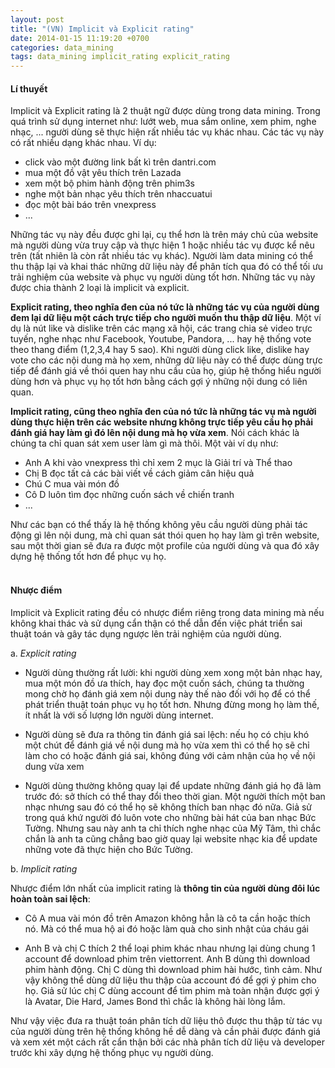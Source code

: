 ```yaml
---
layout: post
title: "(VN) Implicit và Explicit rating"
date: 2014-01-15 11:19:20 +0700
categories: data_mining
tags: data_mining implicit_rating explicit_rating
---
```


#### Lí thuyết

Implicit và Explicit rating là 2 thuật ngữ được dùng trong data mining. Trong quá trình sử dụng internet như: lướt web, mua sắm online, xem phim, nghe nhạc, ... người dùng sẽ thực hiện rất nhiều tác vụ khác nhau. Các tác vụ này có rất nhiều dạng khác nhau. Ví dụ:

+ click vào một đường link bất kì trên dantri.com
+ mua một đồ vật yêu thích trên Lazada
+ xem một bộ phim hành động trên phim3s
+ nghe một bản nhạc yêu thích trên nhaccuatui
+ đọc một bài báo trên vnexpress
+ ...

Những tác vụ này đều được ghi lại, cụ thể hơn là trên máy chủ của website mà người dùng vừa truy cập và thực hiện 1 hoặc nhiều tác vụ được kể nêu trên (tất nhiên là còn rất nhiều tác vụ khác). Người làm data mining có thể thu thập lại và khai thác những dữ liệu này để phân tích qua đó có thể tối ưu trải nghiệm của website và phục vụ người dùng tốt hơn. Những tác vụ này được chia thành 2 loại là implicit và explicit.

**Explicit rating, theo nghĩa đen của nó tức là những tác vụ của người dùng đem lại dữ liệu một cách trực tiếp cho người muốn thu thập dữ liệu**. Một ví dụ là nút like và dislike trên các mạng xã hội, các trang chia sẻ video trực tuyến, nghe nhạc như Facebook, Youtube, Pandora, ... hay hệ thống vote theo thang điểm (1,2,3,4 hay 5 sao). Khi người dùng click like, dislike hay vote cho các nội dung mà họ xem, những dữ liệu này có thể được dùng trực tiếp để đánh giá về thói quen hay nhu cầu của họ, giúp hệ thống hiểu người dùng hơn và phục vụ họ tốt hơn bằng cách gợi ý những nội dung có liên quan.

**Implicit rating, cũng theo nghĩa đen của nó tức là những tác vụ mà người dùng thực hiện trên các website nhưng không trực tiếp yêu cầu họ phải đánh giá hay làm gì đó lên nội dung mà họ vừa xem**. Nói cách khác là chúng ta chỉ quan sát xem user làm gì mà thôi. Một vài ví dụ như:

+ Anh A khi vào vnexpress thì chỉ xem 2 mục là Giải trí và Thể thao
+ Chị B đọc tất cả các bài viết về cách giảm cân hiệu quả
+ Chú C mua vài món đồ
+ Cô D luôn tìm đọc những cuốn sách về chiến tranh
+ ...

Như các bạn có thể thấy là hệ thống không yêu cầu người dùng phải tác động gì lên nội dung, mà chỉ quan sát thói quen họ hay làm gì trên website, sau một thời gian sẽ đưa ra được một profile của người dùng và qua đó xây dựng hệ thống tốt hơn để phục vụ họ.
<br><br>

#### Nhược điểm

Implicit và Explicit rating đều có nhược điểm riêng trong data mining mà nếu không khai thác và sử dụng cẩn thận có thể dẫn đến việc phát triển sai thuật toán và gây tác dụng ngược lên trải nghiệm của người dùng.

a. _Explicit rating_

+ Người dùng thường rất lười: khi người dùng xem xong một bản nhạc hay, mua một món đồ ưa thích, hay đọc một cuốn sách, chúng ta thường mong chờ họ đánh giá xem nội dung này thế nào đối với họ để có thể phát triển thuật toán phục vụ họ tốt hơn. Nhưng đừng mong họ làm thế, ít nhất là với số lượng lớn người dùng internet.

+ Người dùng sẽ đưa ra thông tin đánh giá sai lệch: nếu họ có chịu khó một chút để đánh giá về nội dung mà họ vừa xem thì có thể họ sẽ chỉ làm cho có hoặc đánh giá sai, không đúng với cảm nhận của họ về nội dung vừa xem

+ Người dùng thường không quay lại để update những đánh giá họ đã làm trước đó: sở thích có thể thay đổi theo thời gian. Một người thích một ban nhạc nhưng sau đó có thể họ sẽ không thích ban nhạc đó nữa. Giả sử trong quá khứ người đó luôn vote cho những bài hát của ban nhạc Bức Tường. Nhưng sau này anh ta chỉ thích nghe nhạc của Mỹ Tâm, thì chắc chắn là anh ta cũng chẳng bao giờ quay lại website nhạc kia để update những vote đã thực hiện cho Bức Tường.

b. _Implicit rating_

Nhược điểm lớn nhất của implicit rating là **thông tin của người dùng đôi lúc hoàn toàn sai lệch**:

+ Cô A mua vài món đồ trên Amazon không hẳn là cô ta cần hoặc thích nó. Mà có thể mua hộ ai đó hoặc làm quà cho sinh nhật của cháu gái

+ Anh B và chị C thích 2 thể loại phim khác nhau nhưng lại dùng chung 1 account để download phim trên viettorrent. Anh B dùng thì download phim hành động. Chị C dùng thì download phim hài hước, tình cảm. Như vậy không thể dùng dữ liệu thu thập của account đó để gợi ý phim cho họ. Giả sử lúc chị C dùng account để tìm phim mà toàn nhận được gợi ý là Avatar, Die Hard, James Bond thì chắc là không hài lòng lắm.

Như vậy việc đưa ra thuật toán phân tích dữ liệu thô được thu thập từ tác vụ của người dùng trên hệ thống không hề dễ dàng và cần phải được đánh giá và xem xét một cách rất cẩn thận bởi các nhà phân tích dữ liệu và developer trước khi xây dựng hệ thống phục vụ người dùng.